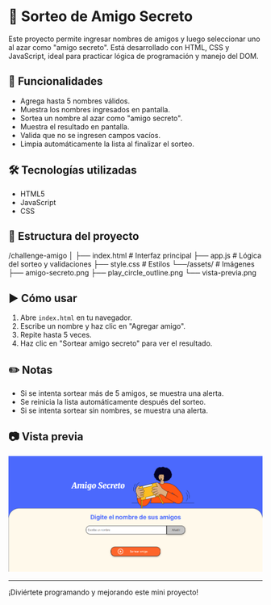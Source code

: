 # 🎁 Sorteo de Amigo Secreto

Este proyecto permite ingresar nombres de amigos y luego seleccionar uno al azar como "amigo secreto". Está desarrollado con HTML, CSS y JavaScript, ideal para practicar lógica de programación y manejo del DOM.

## 🚀 Funcionalidades

- Agrega hasta 5 nombres válidos.
- Muestra los nombres ingresados en pantalla.
- Sortea un nombre al azar como "amigo secreto".
- Muestra el resultado en pantalla.
- Valida que no se ingresen campos vacíos.
- Limpia automáticamente la lista al finalizar el sorteo.

## 🛠️ Tecnologías utilizadas

- HTML5
- JavaScript
- CSS

## 📄 Estructura del proyecto

/challenge-amigo
│
├── index.html         # Interfaz principal
├── app.js             # Lógica del sorteo y validaciones
├── style.css          # Estilos
└──/assets/            # Imágenes
    ├── amigo-secreto.png
    ├── play_circle_outline.png
    └── vista-previa.png



## ▶️ Cómo usar

1. Abre `index.html` en tu navegador.
2. Escribe un nombre y haz clic en "Agregar amigo".
3. Repite hasta 5 veces.
4. Haz clic en "Sortear amigo secreto" para ver el resultado.

## ✏️ Notas

- Si se intenta sortear más de 5 amigos, se muestra una alerta.
- Se reinicia la lista automáticamente después del sorteo.
- Si se intenta sortear sin nombres, se muestra una alerta.

## 📷 Vista previa 

![Vista del proyecto](assets/vista-previa.png)

---

¡Diviértete programando y mejorando este mini proyecto!
